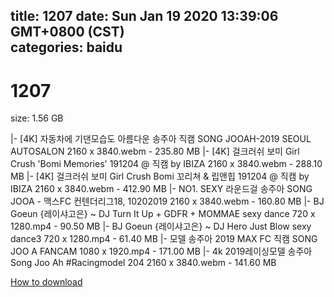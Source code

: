 
title: 1207
date: Sun Jan 19 2020 13:39:06 GMT+0800 (CST)    
categories: baidu
---

# 1207
size: 1.56 GB
 
 
|- [4K] 자동차에 기댄모습도 아름다운 송주아 직캠 SONG JOOAH-2019 SEOUL AUTOSALON 2160 x 3840.webm - 235.80 MB
|- [4K] 걸크러쉬 보미 Girl Crush 'Bomi Memories' 191204  @ 직캠 by IBIZA 2160 x 3840.webm - 288.10 MB
|- [4K]  걸크러쉬 보미 Girl Crush Bomi   꼬리쳐 & 립앤힙  191204 @ 직캠 by IBIZA 2160 x 3840.webm - 412.90 MB
|- NO1. SEXY 라운드걸 송주아 SONG JOOA - 맥스FC 컨텐더리그18, 10202019 2160 x 3840.webm - 160.80 MB
|- BJ Goeun {레이샤고은} ~ DJ Turn It Up + GDFR + MOMMAE sexy dance 720 x 1280.mp4 - 90.50 MB
|- BJ Goeun {레이샤고은} ~ DJ Hero Just Blow sexy dance3 720 x 1280.mp4 - 61.40 MB
|- 모델 송주아 2019 MAX FC 직캠 SONG JOO A FANCAM 1080 x 1920.mp4 - 171.00 MB
|- 4k 2019레이싱모델 송주아 Song Joo Ah  #Racingmodel 204 2160 x 3840.webm - 141.60 MB

[How to download](https://bpcam.bemobtrk.com/go/2ceec3aa-1ca2-46d6-b9ff-aaa5c184517c?jno=11)